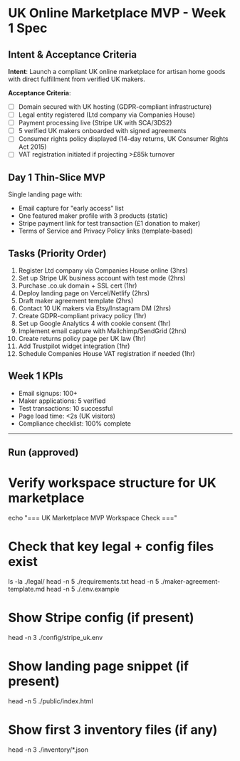 # UK Online Marketplace MVP - Week 1 Spec

## Intent & Acceptance Criteria
**Intent**: Launch a compliant UK online marketplace for artisan home goods with direct fulfillment from verified UK makers.

**Acceptance Criteria**:
- [ ] Domain secured with UK hosting (GDPR-compliant infrastructure)
- [ ] Legal entity registered (Ltd company via Companies House)
- [ ] Payment processing live (Stripe UK with SCA/3DS2)
- [ ] 5 verified UK makers onboarded with signed agreements
- [ ] Consumer rights policy displayed (14-day returns, UK Consumer Rights Act 2015)
- [ ] VAT registration initiated if projecting >£85k turnover

## Day 1 Thin-Slice MVP
Single landing page with:
- Email capture for "early access" list
- One featured maker profile with 3 products (static)
- Stripe payment link for test transaction (£1 donation to maker)
- Terms of Service and Privacy Policy links (template-based)

## Tasks (Priority Order)
1. Register Ltd company via Companies House online (3hrs)
2. Set up Stripe UK business account with test mode (2hrs)
3. Purchase .co.uk domain + SSL cert (1hr)
4. Deploy landing page on Vercel/Netlify (2hrs)
5. Draft maker agreement template (2hrs)
6. Contact 10 UK makers via Etsy/Instagram DM (2hrs)
7. Create GDPR-compliant privacy policy (1hr)
8. Set up Google Analytics 4 with cookie consent (1hr)
9. Implement email capture with Mailchimp/SendGrid (2hrs)
10. Create returns policy page per UK law (1hr)
11. Add Trustpilot widget integration (1hr)
12. Schedule Companies House VAT registration if needed (1hr)

## Week 1 KPIs
- Email signups: 100+
- Maker applications: 5 verified
- Test transactions: 10 successful
- Page load time: <2s (UK visitors)
- Compliance checklist: 100% complete
 

---

## Run (approved)


# Verify workspace structure for UK marketplace
echo "=== UK Marketplace MVP Workspace Check ==="

# Check that key legal + config files exist
ls -la ./legal/
head -n 5 ./requirements.txt
head -n 5 ./maker-agreement-template.md
head -n 5 ./.env.example

# Show Stripe config (if present)
head -n 3 ./config/stripe_uk.env

# Show landing page snippet (if present)
head -n 5 ./public/index.html

# Show first 3 inventory files (if any)
head -n 3 ./inventory/*.json
